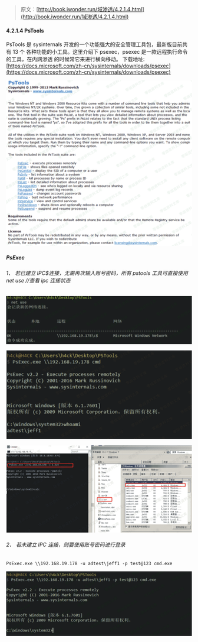 > 原文：[http://book.iwonder.run/域渗透/4.2.1.4.html](http://book.iwonder.run/域渗透/4.2.1.4.html)

#### 4.2.1.4 PsTools

PsTools 是 sysinternals 开发的一个功能强大的安全管理工具包，最新版目前共有 13 个 各种功能的小工具。这里介绍下 psexec，psexec 是一款远程执行命令的工具，在内网渗透 的时候常它来进行横向移动。 下载地址:[https://docs.microsoft.com/zh-cn/sysinternals/downloads/psexec](https://docs.microsoft.com/zh-cn/sysinternals/downloads/psexec)

![image](img/3dd4606a1668e8b3b74fe784841a74f7.png)

##### PsExec

###### 1、 若已建立 IPC$连接，无需再次输入账号密码，所有 pstools 工具可直接使用 net use //查看 ipc 连接状态

![image](img/c1f773e72c317cd356a246b746568306.png)

![image](img/ce66d6c729900421bc4521d922667620.png)

![image](img/8bb387ebcece5263e1d970496ed8cf92.png)

###### 2、 若未建立 IPC 连接，则要使用账号密码进行登录

```
PsExec.exe \\192.168.19.178 -u adtest\jeff1 -p test@123 cmd.exe 
```

![image](img/e9c4b28a84c6a19c59272efcf0f46bea.png)


